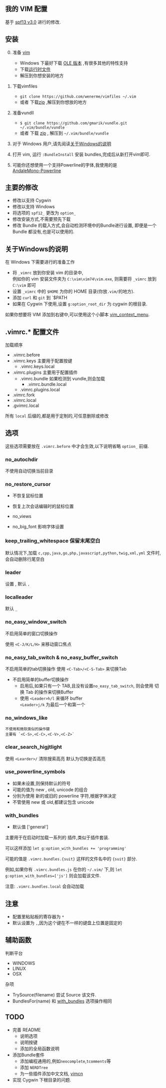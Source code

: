 
我的 VIM 配置
-------------

基于 [spf13 v3.0](https://github.com/spf13/spf13-vim/tree/3.0) 进行的修改.


安装
----

0. 准备 [vim](http://www.vim.org/download.php)
    * Windows 下最好下载 [OLE 版本](ftp://ftp.vim.org/pub/vim/pc/gvim74ole.zip)
    ,有很多其他的特性支持
    * 下载[运行时文件](ftp://ftp.vim.org/pub/vim/pc/vim74rt.zip)
    * 解压到你想安装的地方

1. 下载vimfiles  
    * `git clone https://github.com/wenerme/vimfiles ~/.vim`
    * 或者 下载[zip](https://github.com/gmarik/vundle/archive/master.zip)
    ,解压到你想放的地方

2. 准备vundll
    * `$ git clone https://github.com/gmarik/vundle.git ~/.vim/bundle/vundle`
    * 或者 下载 [zip](https://github.com/gmarik/vundle/archive/master.zip)
    , 解压到 `~/.vim/bundle/vundle`

3. 对于 Windows 用户,请先阅读[关于Windows的说明](关于windows的说明)
4. 打开 vim, 运行 `:BundleInstall` 安装 bundles,完成后从新打开vim即可.
5. 可能你还想使用一个支持Powerline的字体,我使用的是  
    [AndaleMono-Powerline](https://github.com/wenerme/dotfiles/tree/master/.font#andalemono-powerline)

主要的修改
---------

* 修改以支持 Cygwin
* 修改以支持 Windows
* 将选项的 `spf12_` 更改为 `option_`
* 修改安装方式,不需要预先下载
* 修改 Bundle 的载入方式,会自动检测环境中的Bundle进行设置,
    即便是一个 Bundle 都没有,也是可以使用的.


关于Windows的说明
---------------

在 Windows 下需要进行的准备工作

* 将 `_vimrc` 放到你安装 vim 的目录中,  
    例如你的 vim 安装文件夹为 `C:\vim\vim74\vim.exe`,
    则需要将 `_vimrc` 放到 `C:\vim` 即可
* 设置 `_vimrc` 中的 `$HOME` 为你的 HOME 目录(你放`.vim/`的地方).
* 添加 `curl` 和 `git` 到 `$PATH
* 如果在 Cygwin 下使用,设置 `g:option_root_dir` 为 cygwin 的根目录.



如果你想要将 VIM 添加到右键中,可以使用这个小脚本 [vim_context_menu](https://github.com/wenerme/vim.ContextMenu).

.vimrc.* 配置文件
---------------

加载顺序

* .vimrc.before
* .vimrc.keys 主要用于配置按键
    * .vimrc.keys.local
* .vimrc.plugins 主要用于配置插件
    * .vimrc.bundle 如果检测到 vundle,则会加载
        * .vimrc.bundle.local
    * .vimrc.plugins.local
* .vimrc.fork
* .vimrc.local
* .gvimrc.local

所有 `local` 后缀的,都是用于定制的,可任意删除或修改

选项
----

这些选项需要放在 `.vimrc.before` 中才会生效,以下说明省略 `option_` 前缀.

### no_autochdir

不使用自动切换当前目录

### no_restore_cursor

* 不恢复鼠标位置
* 恢复上次会话编辑时的鼠标位置

* no_views

* no_big_font 影响字体设置

### keep_trailing_whitespace 保留末尾空白

默认情况下,加载 `c,cpp,java,go,php,javascript,python,twig,xml,yml` 文件时,
会自动删除行尾空白

### leader 
设置 <Leader>, 默认 `,`

### localleader 
默认 `_`
### no_easy_window_switch

不启用简单的窗口切换操作

使用 `<C-J/K/L/H>` 来移动窗口焦点

### no_easy_tab_switch & no_easy_buffer_switch
不启用简单的tab切换操作
使用 `<C-Tab>/<C-S-Tab>` 来切换Tab

* 不启用简单的buffer切换操作  
    * 启用后,如果只有一个 TAB,且没有设置`no_easy_tab_switch`,
    则会使用 切换 Tab 的操作来切换Buffer  
    * 使用 `<Leader>h/l` 来循环 buffer  
    `<Leader>j/k` 为最后一个和第一个
### no_windows_like
    不使用和微软类似的操作键
    主要有 `<C-S>,<C-C>,<C-V>,<C-Z>`
### clear_search_higjtlight

使用 `<Learder>/` 清除搜索高亮
默认为切换是否高亮

### use_powerline_symbols

* 如果未设置,则保持默认的符号
* 可能的值为 new , old, unicode 的组合
* 分别为使用 新的或旧的 powerline 字符,根据字体决定
* 不管使用 new 或 old,都建议包含 unicode

### with_bundles

* 默认值 ['general']

主要用于在启动时加载一系列的 插件,类似于插件套装.

可以这样添加
`let g:option_with_bundles += 'programming'`

可能的值是 `.vimrc.bundles.{suit}` 这样的文件名中的 `{suit}` 部分.

例如,如果你有 `.vimrc.bundles.js` 在你的 `~/.vim/` 下,则
`let g:option_with_bundles=['js']` 则会加载该文件.

注意: `.vimrc.bundles.local` 会自动加载

注意
----

* 配置里粘贴板的寄存器为 `*`
* <Leader> 默认设置为 `,`,因为这个键在不一样的键盘上位置是固定的


辅助函数
-------

判断平台

* WINDOWS
* LINUX
* OSX

杂项

* TrySource(filename) 尝试 Source 该文件.
* BundlesFor(name) 和 [with_bundles](#with-bundles) 选项操作相同

TODO
----

* 完善 README
    * 说明选项
    * 说明按键
    * 添加的全局函数说明
* 添加Bundle套件
    * 添加编程通用的,例如`neocomplete`,`tcomments`等
    * 添加 `NERDTree`
    * 为一些插件添加中文文档, [vimcn](https://github.com/vimcn)
* 实现 Cygwin 下根目录的问题.
